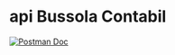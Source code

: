 # api Bussola Contabil


[![Postman Doc](https://run.pstmn.io/button.svg)](https://documenter.getpostman.com/view/4987827/SWTA9xtV)
